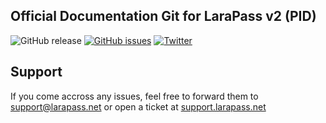 ## Official Documentation Git for LaraPass v2 (PID)
![GitHub release](https://img.shields.io/github/release/larapass/docs.svg?style=for-the-badge&&colorB=7E57C2)
[![GitHub issues](https://img.shields.io/github/issues/larapass/docs.svg?style=for-the-badge)](https://github.com/larapass/docs/issues)
[![Twitter](https://img.shields.io/twitter/url/https/github.com/larapass/docs.svg?style=social)](https://twitter.com/intent/tweet?text=Wow:&url=https%3A%2F%2Fgithub.com%2FLaraPass%2FDocs)

## Support

If you come accross any issues, feel free to forward them to support@larapass.net or open a ticket at <a href="https://support.larapass.net">support.larapass.net</a>

